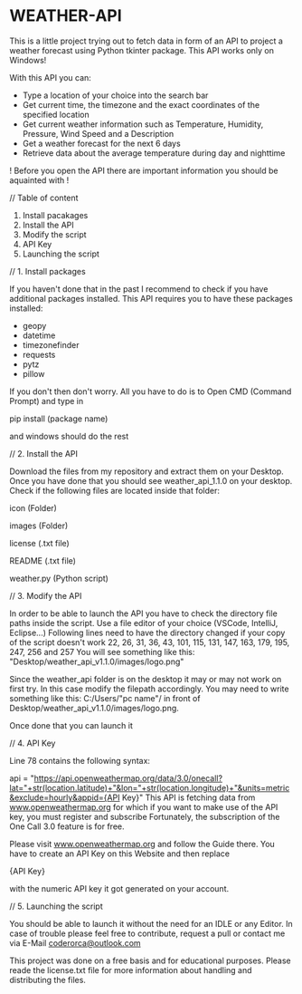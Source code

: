 # WEATHER-API

This is a little project trying out to fetch data in form of an API to project a weather forecast using Python tkinter package. This API works only on Windows!

With this API you can:

- Type a location of your choice into the search bar
- Get current time, the timezone and the exact coordinates of the specified location
- Get current weather information such as Temperature, Humidity, Pressure, Wind Speed and a Description
- Get a weather forecast for the next 6 days
- Retrieve data about the average temperature during day and nighttime

! Before you open the API there are important information you should be aquainted with !

// Table of content
1. Install pacakages
2. Install the API
3. Modify the script
4. API Key
5. Launching the script

// 1. Install packages

If you haven't done that in the past I recommend to check if you have additional packages installed.
This API requires you to have these packages installed:

- geopy
- datetime
- timezonefinder
- requests
- pytz
- pillow

If you don't then don't worry. All you have to do is to Open CMD (Command Prompt) and type in

pip install (package name)

and windows should do the rest

// 2. Install the API

Download the files from my repository and extract them on your Desktop. Once you have done that you should see
weather_api_1.1.0 on your desktop. Check if the following files are located inside that folder:

icon (Folder)

images (Folder)

license (.txt file)

README (.txt file)

weather.py (Python script)


// 3. Modify the API

In order to be able to launch the API you have to check the directory file paths inside the script.
Use a file editor of your choice (VSCode, IntelliJ, Eclipse...)
Following lines need to have the directory changed if your copy of the script doesn't work
22, 26, 31, 36, 43, 101, 115, 131, 147, 163, 179, 195, 247, 256 and 257
You will see something like this: "Desktop/weather_api_v1.1.0/images/logo.png"

Since the weather_api folder is on the desktop it may or may not work on first try. In this case modify the filepath accordingly.
You may need to write something like this: C:/Users/"pc name"/ in front of Desktop/weather_api_v1.1.0/images/logo.png. 

Once done that you can launch it


// 4. API Key

Line 78 contains the following syntax:

api = "https://api.openweathermap.org/data/3.0/onecall?lat="+str(location.latitude)+"&lon="+str(location.longitude)+"&units=metric&exclude=hourly&appid={API Key}"
This API is fetching data from www.openweathermap.org for which if you want to make use of the API key, you must register and subscribe
Fortunately, the subscription of the One Call 3.0 feature is for free.

Please visit www.openweathermap.org and follow the Guide there.
You have to create an API Key on this Website and then replace

{API Key} 

with the numeric API key it got generated on your account.

// 5. Launching the script

You should be able to launch it without the need for an IDLE or any Editor. In case of trouble please feel free to contribute, request a pull or contact me via E-Mail coderorca@outlook.com

This project was done on a free basis and for educational purposes. Please reade the license.txt file for more information about handling and distributing the files.
